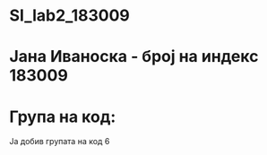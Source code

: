 # SI_lab2_183009

# Јана Иваноска - број на индекс 183009

# Група на код:
  Ја добив групата на код 6
  

